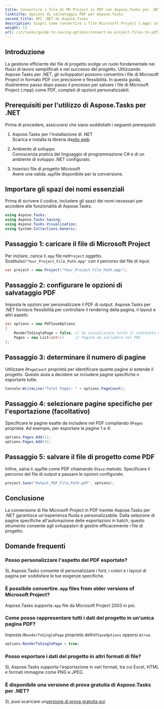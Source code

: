 ```yaml
---
title: Convertire i file di MS Project in PDF con Aspose.Tasks per .NET
linktitle: Opzioni di salvataggio PDF per Aspose.Tasks
second_title: API .NET di Aspose.Tasks
description: Scopri come convertire i file Microsoft Project (.mpp) in PDF con Aspose.Tasks per .NET. Segui questa guida passo passo per personalizzare l'output PDF, selezionare pagine specifiche e automatizzare le conversioni batch.
weight: 13
url: /it/tasks/guide-to-saving-options/convert-ms-project-files-to-pdf/
---
```

## Introduzione

La gestione efficiente dei file di progetto svolge un ruolo fondamentale nei flussi di lavoro semplificati e nel successo del progetto. Utilizzando Aspose.Tasks per .NET, gli sviluppatori possono convertire i file di Microsoft Project in formato PDF con precisione e flessibilità. In questa guida, illustreremo passo dopo passo il processo per salvare i file di Microsoft Project (.mpp) come PDF, completi di opzioni personalizzabili.

## Prerequisiti per l'utilizzo di Aspose.Tasks per .NET

Prima di procedere, assicurarsi che siano soddisfatti i seguenti prerequisiti:

1. Aspose.Tasks per l'installazione di .NET  
    Scarica e installa la libreria da[sito web](https://releases.aspose.com/tasks/net/).

2. Ambiente di sviluppo  
   Conoscenza pratica del linguaggio di programmazione C# e di un ambiente di sviluppo .NET configurato.

3. Inserisci file di progetto Microsoft  
    Avere una valida`.mpp`file disponibile per la conversione.

## Importare gli spazi dei nomi essenziali

Prima di scrivere il codice, includere gli spazi dei nomi necessari per accedere alle funzionalità di Aspose.Tasks. 

```csharp
using Aspose.Tasks;
using Aspose.Tasks.Saving;
using Aspose.Tasks.Visualization;
using System.Collections.Generic;
```

## Passaggio 1: caricare il file di Microsoft Project

 Per iniziare, carica il`.mpp` file nel`Project` oggetto. Sostituisci`"Your_Project_File_Path.mpp"` con il percorso del file di input.

```csharp
var project = new Project("Your_Project_File_Path.mpp");
```

## Passaggio 2: configurare le opzioni di salvataggio PDF

Imposta le opzioni per personalizzare il PDF di output. Aspose.Tasks per .NET fornisce flessibilità per controllare il rendering della pagina, il layout e altri aspetti.

```csharp
var options = new PdfSaveOptions
{
    RenderToSinglePage = false, // Se visualizzare tutto il contenuto su una singola pagina
    Pages = new List<int>()     // Pagine da includere nel PDF
};
```

## Passaggio 3: determinare il numero di pagine

 Utilizzare il`PageCount` proprietà per identificare quante pagine si estende il progetto. Questo aiuta a decidere se includere pagine specifiche o esportarle tutte.

```csharp
Console.WriteLine("Total Pages: " + options.PageCount);
```

## Passaggio 4: selezionare pagine specifiche per l'esportazione (facoltativo)

 Specificare le pagine esatte da includere nel PDF compilando il`Pages` proprietà. Ad esempio, per esportare le pagine 1 e 4:

```csharp
options.Pages.Add(1);
options.Pages.Add(4);
```

## Passaggio 5: salvare il file di progetto come PDF

 Infine, salva il`.mpp`file come PDF chiamando il`Save` metodo. Specificare il percorso del file di output e passare le opzioni configurate.

```csharp
project.Save("Output_PDF_File_Path.pdf", options);
```

## Conclusione

La conversione di file Microsoft Project in PDF tramite Aspose.Tasks per .NET garantisce un'esperienza fluida e personalizzabile. Dalla selezione di pagine specifiche all'automazione delle esportazioni in batch, questo strumento consente agli sviluppatori di gestire efficacemente i file di progetto.

## Domande frequenti

### Posso personalizzare l'aspetto del PDF esportato?
Sì, Aspose.Tasks consente di personalizzare i font, i colori e i layout di pagina per soddisfare le tue esigenze specifiche.

###  È possibile convertire`.mpp` files from older versions of Microsoft Project?
 Aspose.Tasks supporta`.mpp` file da Microsoft Project 2003 in poi.

### Come posso rappresentare tutti i dati del progetto in un'unica pagina PDF?
 Imposta il`RenderToSinglePage` proprietà del`PdfSaveOptions` opporsi a`true`.

```csharp
options.RenderToSinglePage = true;
```

### Posso esportare i dati del progetto in altri formati di file?
Sì, Aspose.Tasks supporta l'esportazione in vari formati, tra cui Excel, HTML e formati immagine come PNG e JPEG.

### È disponibile una versione di prova gratuita di Aspose.Tasks per .NET?
 Sì, puoi scaricare un[versione di prova gratuita qui](https://releases.aspose.com/).